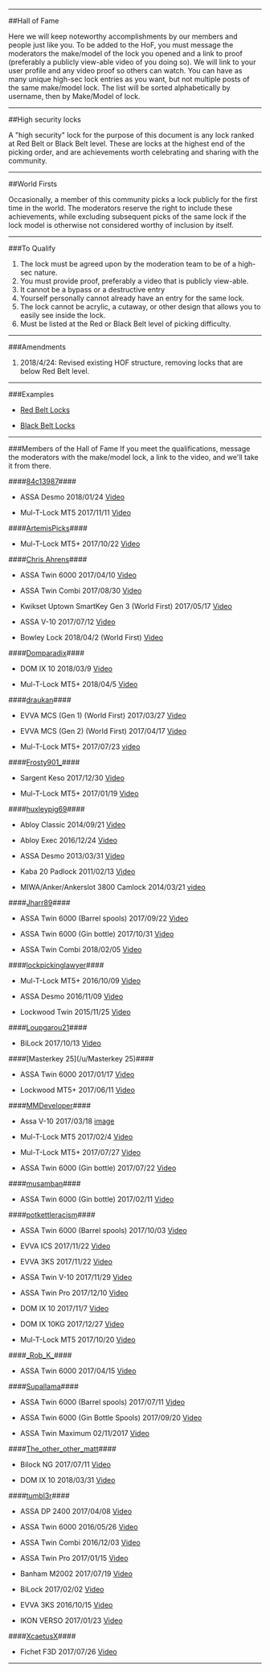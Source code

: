 **********


##Hall of Fame

Here we will keep noteworthy accomplishments by our members and people just like you. To be added to the HoF, you must message the moderators the make/model of the lock you opened and a link to proof (preferably a publicly view-able video of you doing so). We will link to your user profile and any video proof so others can watch. You can have as many unique high-sec lock entries as you want, but not multiple posts of the same make/model lock. The list will be sorted alphabetically by username, then by Make/Model of lock.

**************
##High security locks

A "high security" lock for the purpose of this document is any lock ranked at Red Belt or Black Belt level. These are locks at the highest end of the picking order, and are achievements worth celebrating and sharing with the community. 

**************
##World Firsts

Occasionally, a member of this community picks a lock publicly for the first time in the world. The moderators reserve the right to include these achievements, while excluding subsequent picks of the same lock if the lock model is otherwise not considered worthy of inclusion by itself. 


**************
###To Qualify

1. The lock must be agreed upon by the moderation team to be of a high-sec nature.
2. You must provide proof, preferably a video that is publicly view-able.
3. It cannot be a bypass or a destructive entry
4. Yourself personally cannot already have an entry for the same lock.
5. The lock cannot be acrylic, a cutaway, or other design that allows you to easily see inside the lock.
6. Must be listed at the Red or Black Belt level of picking difficulty. 

**************

###Amendments
1. 2018/4/24: Revised existing HOF structure, removing locks that are below Red Belt level. 

**************

###Examples 

* [Red Belt Locks](https://www.reddit.com/r/lockpicking/wiki/beltranking#wiki_red_belt)

* [Black Belt Locks](https://www.reddit.com/r/lockpicking/wiki/beltranking#wiki_black_belt)

***********

###Members of the Hall of Fame
If you meet the qualifications, message the moderators with the make/model lock, a link to the video, and we'll take it from there.

####[84c13987](/u/84c13987)####

* ASSA Desmo 2018/01/24 [Video](https://www.youtube.com/watch?v=z3vSvU--o6g)

* Mul-T-Lock MT5 2017/11/11 [Video](https://youtu.be/7gQ2y1WD0d4)

####[ArtemisPicks](/u/ArtemisPicks)####

* Mul-T-Lock MT5+ 2017/10/22 [Video](https://www.youtube.com/watch?v=58g4p0RR2T8)

####[Chris Ahrens](/u/ChrisAhrens)####

* ASSA Twin 6000 2017/04/10 [Video](https://youtu.be/sQgXvuU9PKA)

* ASSA Twin Combi 2017/08/30 [Video](https://www.youtube.com/watch?v=72xqjreAYDM&feature=youtu.be)

* Kwikset Uptown SmartKey Gen 3 (World First) 2017/05/17 [Video](https://www.youtube.com/watch?v=H-9_3gIQwPw)

* ASSA V-10 2017/07/12 [Video](https://www.youtube.com/watch?v=tUv4gENYyqU)

* Bowley Lock 2018/04/2 (World First) [Video](https://www.youtube.com/watch?v=X04qgD0hOXk)

####[Domparadix](/u/domparadix)####

* DOM IX 10 2018/03/9 [Video](https://youtu.be/QkvWWXfvxJQ)

* Mul-T-Lock MT5+ 2018/04/5 [Video](https://www.youtube.com/watch?v=p06x6haST9U)

####[draukan](/u/draukan)####

* EVVA MCS (Gen 1) (World First) 2017/03/27 [Video](https://youtu.be/Yg5PA_A-7YI)

* EVVA MCS (Gen 2) (World First) 2017/04/17 [Video](https://youtu.be/h9xDqDNzAPk)

* Mul-T-Lock MT5+ 2017/07/23 [video](https://youtu.be/gjrmhRsIx2g)

####[Frosty901_](/u/Frosty901_)####

* Sargent Keso 2017/12/30 [Video](https://youtu.be/YezJ4QybrhY?t=546)

* Mul-T-Lock MT5+ 2017/01/19 [Video](https://youtu.be/PnWJ6E17aeo)

####[huxleypig69](/u/huxleypig69)####

* Abloy Classic 2014/09/21 [Video](https://youtu.be/V-B1YHKz9Nk)

* Abloy Exec 2016/12/24 [Video](https://youtu.be/Q8hBciHK1IM)

* ASSA Desmo 2013/03/31 [Video](https://youtu.be/XhN0KDfGXJc)

* Kaba 20 Padlock 2011/02/13 [Video](https://youtu.be/fN4-B4w97Wc)

* MIWA/Anker/Ankerslot 3800 Camlock 2014/03/21 [video](https://youtu.be/1osRGp1uRMI)

####[Jharr89](/u/jharr89)####

* ASSA Twin 6000 (Barrel spools) 2017/09/22 [Video](https://www.youtube.com/watch?v=D6XarYI0p7o&app=desktop)

* ASSA Twin 6000 (Gin bottle) 2017/10/31 [Video](https://www.youtube.com/watch?v=CbTJQqJz9c4&app=desktop)

* ASSA Twin Combi 2018/02/05 [Video](https://www.youtube.com/watch?v=lTU8STbVslM&app=desktop)

####[lockpickinglawyer](/u/lockpickinglawyer)####

* Mul-T-Lock MT5+ 2016/10/09 [Video](https://www.youtube.com/watch?v=wZhEEok-R6s)

* ASSA Desmo 2016/11/09 [Video](https://youtu.be/uX0TtY8W24c?list=PLpIvUbO_777z0CMGA0cKHo6fqLtqy1xau)

* Lockwood Twin 2015/11/25 [Video](https://youtu.be/ssHVFFW9tLA?list=PLpIvUbO_777z0CMGA0cKHo6fqLtqy1xau)

####[Loupgarou21](/u/loupgarou21)####

* BiLock 2017/10/13 [Video](https://youtu.be/_3pQKiFXM78)

####[Masterkey 25](/u/Masterkey 25)####

* ASSA Twin 6000 2017/01/17 [Video](https://youtu.be/ioAwqo9bAFQ)

* Lockwood MT5+ 2017/06/11 [Video](https://youtu.be/wUC8s8BDm9g)

####[MMDeveloper](/u/MMDeveloper)####

* Assa V-10 2017/03/18 [image](https://i.imgur.com/s4wMnaV.jpg)

* Mul-T-Lock MT5 2017/02/4 [Video](https://www.youtube.com/watch?v=_tXCqHIWLJg)

* Mul-T-Lock MT5+ 2017/07/27 [Video](https://www.youtube.com/watch?v=R11ByPr5yFQ)

* ASSA Twin 6000 (Gin bottle) 2017/07/22 [Video](https://www.youtube.com/watch?v=adWsrn2r1tE)

####[musamban](/u/musamban)####

* ASSA Twin 6000 (Gin bottle) 2017/02/11 [Video](https://www.youtube.com/watch?v=STXlvTAuQus)

####[potkettleracism](/u/potkettleracism)####

* ASSA Twin 6000 (Barrel spools) 2017/10/03 [Video](https://www.youtube.com/watch?time_continue=475&v=Yt7UEzUCQUc)

* EVVA ICS 2017/11/22 [Video](https://www.youtube.com/watch?v=px-AEmJdEMc)

* EVVA 3KS 2017/11/22 [Video](https://www.youtube.com/watch?v=3GSV_cl2H-g&feature=youtu.be)

* ASSA Twin V-10 2017/11/29 [Video](https://www.youtube.com/watch?v=FCZRGZr6SOI)

* ASSA Twin Pro 2017/12/10 [Video](https://youtu.be/7sKPLCnwjMU)

* DOM IX 10 2017/11/7 [Video](https://www.youtube.com/watch?v=H4rU9o3te4Y)

* DOM IX 10KG 2017/12/27 [Video](https://www.youtube.com/watch?v=muUo6pkEcfs)

* Mul-T-Lock MT5 2017/10/20 [Video](https://www.youtube.com/watch?v=-GyhEWmzCE4)

####[\_Rob\_K_](/u/_Rob_K_)####

* ASSA Twin 6000 2017/04/15 [Video](https://youtu.be/9ooS2IqWF2s)

####[Supallama](/u/supallama)####

* ASSA Twin 6000 (Barrel spools) 2017/07/11 [Video](https://youtu.be/NHUKoBH-HFU)

* ASSA Twin 6000 (Gin Bottle Spools) 2017/09/20 [Video](https://youtu.be/tKYR7Q-GLJk)

* ASSA Twin Maximum 02/11/2017 [Video](https://youtu.be/4keEOSvLX-s)

####[The_other_other_matt](/u/the_other_other_matt)####

* Bilock NG 2017/07/11 [Video](https://www.youtube.com/watch?v=zoyR8HbeZ84)

* DOM IX 10 2018/03/31 [Video](https://www.youtube.com/watch?v=Aa4qgFg32FU) 

####[tumbl3r](/u/tumbl3r)####

* ASSA DP 2400 2017/04/08 [Video](https://youtu.be/rcvEGFs1dis)

* ASSA Twin 6000 2016/05/26 [Video](https://youtu.be/GlrKKtuS1dQ)

* ASSA Twin Combi 2016/12/03 [Video](https://www.youtube.com/watch?v=u_3I3fIe3mY)

* ASSA Twin Pro 2017/01/15 [Video](https://youtu.be/o-wRcWI9lP8)

* Banham M2002 2017/07/19 [Video](https://youtu.be/SxJWKZKht4w)

* BiLock 2017/02/02 [Video](https://youtu.be/qiKJqUuFM6k)

* EVVA 3KS 2016/10/15 [Video](https://www.youtube.com/watch?v=79AL_luK2nA)

* IKON VERSO 2017/01/23 [Video](https://youtu.be/QOKZLjViEZA)

####[XcaetusX](/u/xcaetusx)####

* Fichet F3D 2017/07/26 [Video](https://www.youtube.com/watch?v=U8u2KtfXUzo)

************
